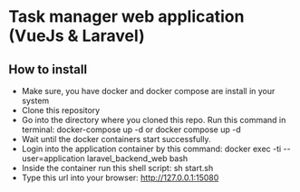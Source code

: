 # Task manager web application (VueJs & Laravel)

## How to install

- Make sure, you have docker and docker compose are install in your system
- Clone this repository
- Go into the directory where you cloned this repo. Run this command in terminal: docker-compose up -d or docker compose up -d 
- Wait until the docker containers start successfully.
- Login into the application container by this command: docker exec -ti --user=application laravel_backend_web bash
- Inside the container run this shell script: sh start.sh
- Type this url into your browser: http://127.0.0.1:15080
